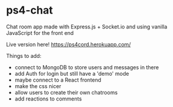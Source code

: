 # ps4-chat

Chat room app made with Express.js + Socket.io and using vanilla JavaScript for the front end

Live version here! https://ps4cord.herokuapp.com/

Things to add:
  - connect to MongoDB to store users and messages in there
  - add Auth for login but still have a 'demo' mode
  - maybe connect to a React frontend
  - make the css nicer
  - allow users to create their own chatrooms
  - add reactions to comments
